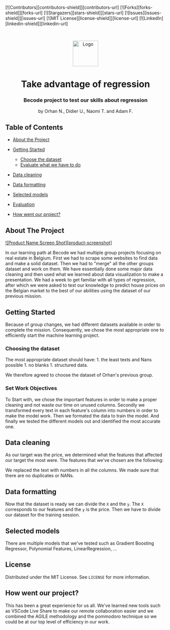 <!-- PROJECT SHIELDS -->
<!--
*** I'm using markdown "reference style" links for readability.
*** Reference links are enclosed in brackets [ ] instead of parentheses ( ).
*** See the bottom of this document for the declaration of the reference variables
*** for contributors-url, forks-url, etc. This is an optional, concise syntax you may use.
*** https://www.markdownguide.org/basic-syntax/#reference-style-links
-->
[![Contributors][contributors-shield]][contributors-url]
[![Forks][forks-shield]][forks-url]
[![Stargazers][stars-shield]][stars-url]
[![Issues][issues-shield]][issues-url]
[![MIT License][license-shield]][license-url]
[![LinkedIn][linkedin-shield]][linkedin-url]



<!-- PROJECT LOGO -->
<br />
<p align="center">
  <a href="https://github.com/othneildrew/Best-README-Template">
    <img src="images/logo.png" alt="Logo" width="80" height="80">
  </a>

  <h1 align="center">Take advantage of regression</h1>
  <h3 align="center">Becode project to test our skills about regression</h3>

  <p align="center">
    by Orhan N., Didier U., Naomi T. and Adam F.
    <br />
    
  </p>
</p>



<!-- TABLE OF CONTENTS -->
## Table of Contents

* [About the Project](#about-the-project)
  
* [Getting Started](#getting-started)
  * [Choose the dataset](#prerequisites)
  * [Evaluate what we have to do](#installation)
* [Data cleaning](#usage)
* [Data formatting](#roadmap)
* [Selected models](#contributing)
* [Evaluation](#license)
* [How went our project?](#contact)




<!-- ABOUT THE PROJECT -->
## About The Project

[![Product Name Screen Shot][product-screenshot]](https://example.com)

In our learning path at Becode we had multiple group projects focusing on real estate in Belgium. First we had to scrape some websites to find data and make a solid dataset. Then we had to "merge" all the other groups dataset and work on them. We have essentially done some major data cleaning and then used what we learned about data visualization to make a presentation. We had a week to get familiar with all types of regression, after  which we were asked to test our knowledge to predict house prices on the Belgian market to the best of our abilities using the dataset of our previous mission.



<!-- GETTING STARTED -->
## Getting Started

Because of group changes, we had different datasets available in order to complete the mission. Consequently, we chose the most appropriate one to efficiently start the machine learning project.

### Choosing the dataset

The most appropriate dataset should have:
                              1. the least texts and Nans possible
                              1. no blanks 
                              1. structured data. 

We therefore agreed to choose the dataset of Orhan's previous group.


### Set Work Objectives

To Start with, we chose the important features in order to make a proper cleaning and not waste our time on unused columns.
Secondly we transformed every text in each feature's column into numbers in order to make the model work.
Then we formated the data to train the model.
And finally we tested the different models out and identified the most accurate one.




<!-- USAGE EXAMPLES -->
## Data cleaning

As our target was the price, we determined what the features that affected our target the most were.
The features that we've chosen are the following:



We replaced the text with numbers in all the columns. We made sure that there are no duplicates or NANs.


<!-- ROADMAP -->
## Data formatting

Now that the dataset is ready we can divide the `X` and the `y`.
The `X` corresponds to our features and the `y` is the price.
Then we have to divide our dataset for the training session.


<!-- CONTRIBUTING -->
## Selected models

There are multiple models that we've tested such as Gradient Boosting Regressor, Polynomial Features, LinearRegression, ...



<!-- LICENSE -->
## License

Distributed under the MIT License. See `LICENSE` for more information.



<!-- CONTACT -->
## How went our project?

This has been a great experience for us all. We've learned new tools such as VSCode Live Share to make our remote collaboration easier and we combined the AGILE methodology and the pommodoro technique so we could be at our top level of efficiency in our work.





